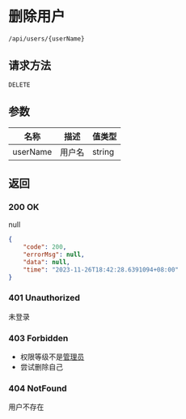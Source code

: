 # 删除用户

`/api/users/{userName}`

## 请求方法

`DELETE`

## 参数

| 名称     | 描述   | 值类型 |
| -------- | ------ | ------ |
| userName | 用户名 | string |

## 返回

### 200 OK

null

```json
{
    "code": 200,
    "errorMsg": null,
    "data": null,
    "time": "2023-11-26T18:42:28.6391094+08:00"
}
```

### 401 Unauthorized

未登录

### 403 Forbidden

- 权限等级不是[管理员](../../../guide/user/userObj)
- 尝试删除自己

### 404 NotFound

用户不存在
